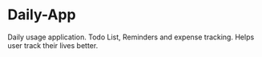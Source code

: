 # Daily-App
Daily usage application. Todo List, Reminders and expense tracking. Helps user track their lives better.
